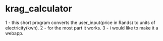 # krag_calculator
1 - this short program converts the user_input(price in Rands) to units of electricity(kwh).
2 - for the most part it works.
3 - i would like to make it a webapp.

